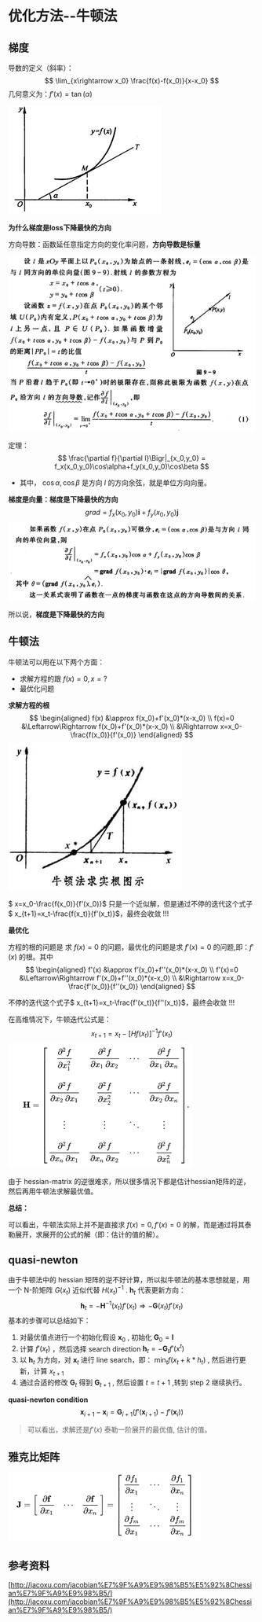 # 优化方法--牛顿法



## 梯度

导数的定义（斜率）：
$$
\lim_{x\rightarrow x_0} \frac{f(x)-f(x_0)}{x-x_0}
$$
几何意义为：$f'(x) = \tan(\alpha)$

![](../imgs/daoshu-1.png)

**为什么梯度是loss下降最快的方向**

方向导数：函数延任意指定方向的变化率问题，**方向导数是标量**

![](../imgs/fangxiang-daoshu-2.png)



定理：
$$
\frac{\partial f}{\partial l}\Bigr|_{x_0,y_0} = f_x(x_0,y_0)\cos\alpha+f_y(x_0,y_0)\cos\beta
$$


* 其中， $\cos\alpha, \cos\beta$ 是方向 $l$ 的方向余弦，就是单位方向向量。



**梯度是向量：梯度是下降最快的方向**
$$
grad = f_x(x_0,y_0)\mathbf i+f_y(x_0,y_0)\mathbf j
$$
![](../imgs/fangxiang-daoshu-3.png)

所以说，**梯度是下降最快的方向**



## 牛顿法

牛顿法可以用在以下两个方面：

* 求解方程的跟 $f(x)=0, x=?$
* 最优化问题

**求解方程的根**
$$
\begin{aligned}
f(x) &\approx f(x_0)+f'(x_0)*(x-x_0) \\
f(x)=0 &\Leftarrow\Rightarrow  f(x_0)+f'(x_0)*(x-x_0) \\
&\Rightarrow x=x_0-\frac{f(x_0)}{f'(x_0)}
\end{aligned}
$$
![](../imgs/newton-1.jpg)

$ x=x_0-\frac{f(x_0)}{f'(x_0)}$ 只是一个近似解，但是通过不停的迭代这个式子$ x_{t+1}=x_t-\frac{f(x_t)}{f'(x_t)}$，最终会收敛 !!!



**最优化**

方程的根的问题是 求 $f(x)=0$ 的问题，最优化的问题是求 $f'(x)=0$ 的问题,即：$f'(x)$ 的根。其中
$$
\begin{aligned}
f'(x) &\approx f’(x_0)+f''(x_0)*(x-x_0) \\
f'(x)=0 &\Leftarrow\Rightarrow  f'(x_0)+f''(x_0)*(x-x_0) \\
&\Rightarrow x=x_0-\frac{f'(x_0)}{f''(x_0)}
\end{aligned}
$$



不停的迭代这个式子$ x_{t+1}=x_t-\frac{f'(x_t)}{f''(x_t)}$，最终会收敛 !!!

在高维情况下，牛顿迭代公式是：
$$
x_{t+1} = x_t - \Bigr[Hf(x_t)\Bigr]^{-1}f'(x_t)
$$
![](../imgs/hessian-mmatrix.png)

由于 hessian-matrix 的逆很难求，所以很多情况下都是估计hessian矩阵的逆，然后再用牛顿法求解最优值。



**总结：**

可以看出，牛顿法实际上并不是直接求 $f(x)=0, f'(x)=0$ 的解，而是通过将其泰勒展开，求展开的公式的解（即：估计的值的解）。



## quasi-newton

由于牛顿法中的 hessian 矩阵的逆不好计算，所以拟牛顿法的基本思想就是，用一个 N-阶矩阵 $G(x_t)$ 近似代替 $H(x_t)^{-1}$ . $\mathbf h_t$ 代表更新方向：
$$
\mathbf h_t = -\mathbf H^{-1}(x_t) f'(x_t) \Rightarrow -\mathbf G(x_t)f'(x_t)
$$
基本的步骤可以总结如下：

1. 对最优值点进行一个初始化假设 $\mathbf x_0$ , 初始化 $\mathbf G_0=\mathbf I$ 
2. 计算 $f'(x_t)$ ，然后选择 search direction $\mathbf h_t=-\mathbf G_tf'(x^t)$
3. 以 $\mathbf h_t$ 为方向，对 $\mathbf x_t$ 进行 line search，即： $\min_t f(x_t+k*h_t)$ , 然后进行更新，计算 $x_{t+1}$
4. 通过合适的修改 $\mathbf G_t$ 得到 $\mathbf G_{t+1}$ , 然后设置 $t=t+1$ ,转到 step 2 继续执行。




**quasi-newton condition**
$$
\mathbf x_{i+1} - \mathbf x_i = \mathbf G_{i+1} \Bigr(f'(\mathbf x_{i+1})-f'(\mathbf x_i)\Bigr)
$$

> 可以看出，求解还是$f'(x)$ 泰勒一阶展开的最优值, 估计的值。



## 雅克比矩阵



![](../imgs/jacobian-matrix.png)










## 参考资料

[http://jacoxu.com/jacobian%E7%9F%A9%E9%98%B5%E5%92%8Chessian%E7%9F%A9%E9%98%B5/](http://jacoxu.com/jacobian%E7%9F%A9%E9%98%B5%E5%92%8Chessian%E7%9F%A9%E9%98%B5/)





